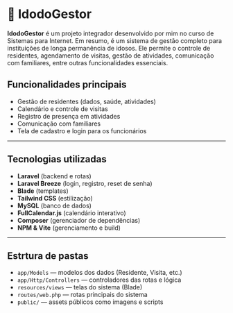 # 🏡 IdodoGestor

**IdodoGestor** é um projeto integrador desenvolvido por mim no curso de Sistemas para Internet. Em resumo, é um sistema de gestão completo para instituições de longa permanência de idosos. Ele permite o controle de residentes, agendamento de visitas, gestão de atividades, comunicação com familiares, entre outras funcionalidades essenciais.

## Funcionalidades principais

- Gestão de residentes (dados, saúde, atividades)
- Calendário e controle de visitas
- Registro de presença em atividades
- Comunicação com familiares 
- Tela de cadastro e login para os funcionários 

---

## Tecnologias utilizadas

- **Laravel** (backend e rotas)
- **Laravel Breeze** (login, registro, reset de senha)
- **Blade** (templates)
- **Tailwind CSS** (estilização)
- **MySQL** (banco de dados)
- **FullCalendar.js** (calendário interativo)
- **Composer** (gerenciador de dependências)
- **NPM & Vite** (gerenciamento e build)

---

## Estrtura de pastas 
- `app/Models` — modelos dos dados (Residente, Visita, etc.)
- `app/Http/Controllers` — controladores das rotas e lógica
- `resources/views` — telas do sistema (Blade)
- `routes/web.php` — rotas principais do sistema
- `public/` — assets públicos como imagens e scripts
